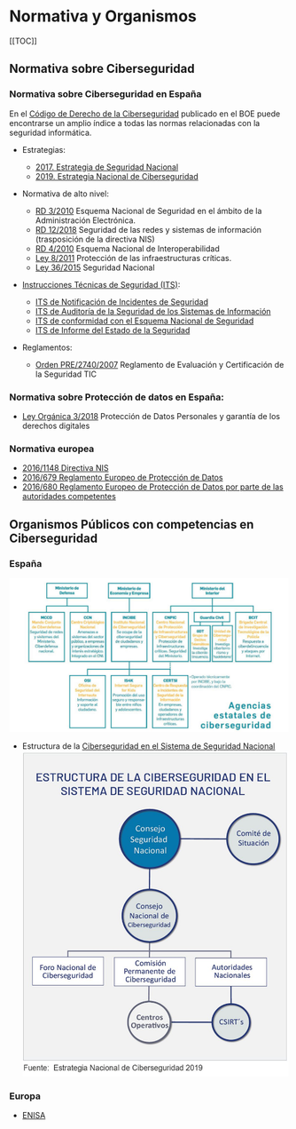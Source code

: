 # Normativa y Organismos

[[TOC]]

## Normativa sobre Ciberseguridad
### Normativa sobre Ciberseguridad en España
En el [Código de Derecho de la Ciberseguridad](https://www.boe.es/biblioteca_juridica/codigos/codigo.php?id=173&modo=1&nota=0&tab=2)
publicado en el BOE puede encontrarse un amplio índice a todas las normas relacionadas con la seguridad 
informática.

- Estrategias:
    - [2017. Estrategia de Seguridad Nacional](https://www.dsn.gob.es/estrategias-publicaciones/estrategias/estrategia-seguridad-nacional-2017)
    - [2019. Estrategia Nacional de Ciberseguridad](https://www.dsn.gob.es/documento/estrategia-nacional-ciberseguridad-2019)

- Normativa de alto nivel:
    - [RD 3/2010](https://www.boe.es/buscar/act.php?id=BOE-A-2010-1330) Esquema Nacional de Seguridad en el ámbito de la Administración Electrónica.
    - [RD 12/2018](https://www.boe.es/diario_boe/txt.php?id=BOE-A-2018-12257) Seguridad de las redes y sistemas de información (trasposición de la directiva NIS)
    - [RD 4/2010](https://www.boe.es/buscar/act.php?id=BOE-A-2010-1331) Esquema Nacional de Interoperabilidad
    - [Ley 8/2011](https://www.ccn-cert.cni.es/publico/InfraestructurasCriticaspublico/Ley82011-de28deabril-PIC.pdf) Protección
de las infraestructuras críticas.
    - [Ley 36/2015](https://www.boe.es/buscar/act.php?id=BOE-A-2015-10389) Seguridad Nacional

- [Instrucciones Técnicas de Seguridad (ITS)](https://administracionelectronica.gob.es/pae_Home/pae_Estrategias/pae_Seguridad_Inicio/Instrucciones-Tecnicas.html):
    - [ITS de Notificación de Incidentes de Seguridad](http://www.boe.es/diario_boe/txt.php?id=BOE-A-2018-5370)
    - [ITS de Auditoría de la Seguridad de los Sistemas de Información](https://www.boe.es/diario_boe/txt.php?id=BOE-A-2018-4573)
    - [ITS de conformidad con el Esquema Nacional de Seguridad](http://www.boe.es/diario_boe/txt.php?id=BOE-A-2016-10109)
    - [ITS de Informe del Estado de la Seguridad](http://www.boe.es/diario_boe/txt.php?id=BOE-A-2016-10108)

- Reglamentos:
    - [Orden PRE/2740/2007](https://www.boe.es/buscar/act.php?id=BOE-A-2007-16830) Reglamento de Evaluación y Certificación de la Seguridad TIC

### Normativa sobre Protección de datos en España:
- [Ley Orgánica 3/2018](https://www.boe.es/buscar/act.php?id=BOE-A-2018-16673) Protección de Datos Personales y garantía de los derechos digitales

### Normativa europea
- [2016/1148 Directiva NIS](https://www.boe.es/doue/2016/194/L00001-00030.pdf)
- [2016/679 Reglamento Europeo de Protección de Datos](https://www.boe.es/doue/2016/119/L00001-00088.pdf)
- [2016/680 Reglamento Europeo de Protección de Datos por parte de las autoridades competentes](https://www.boe.es/doue/2016/119/L00089-00131.pdf)

## Organismos Públicos con competencias en Ciberseguridad
### España
![IMG](./img/organismoscompetentes.jpg)

* Estructura de la [Ciberseguridad en el Sistema de Seguridad Nacional](https://www.dsn.gob.es/es/sistema-seguridad-nacional/qu%C3%A9-es-seguridad-nacional/%C3%A1mbitos-seguridad-nacional/ciberseguridad)
![IMG](./img/dsn.jpg)

### Europa
- [ENISA](https://www.enisa.europa.eu/)
